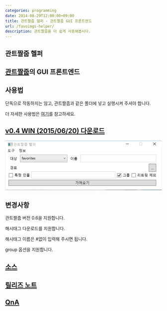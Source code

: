 ```yaml
---
categories: programming
date: 2014-08-29T12:00:00+09:00
title: 관트짤줍 헬퍼 - 관트짤줍 GUI 프론트엔드
url: /favoimgs-helper/
description: 관트짤줍을 더 쉽게 사용해봅시다.
---
```


## 관트짤줍 헬퍼

## [관트짤줍](http://azyu.tumblr.com/post/89925086759/favoimgs)의 GUI 프론트엔드

## 사용법

단독으로 작동하지는 않고, 관트짤줍과 같은 폴더에 넣고 실행시켜 주셔야 합니다.

더 자세한 사용법은 [여기](http://github.com/niceb5y/FavoImgs-Helper/wiki#사용법)를 참고하세요.

## [v0.4 WIN (2015/06/20) 다운로드](https://github.com/niceb5y/FavoImgs-Helper/releases/tag/abc9809)

![스크린샷](01.png)

## 변경사항

관트짤줍 버전 0.6을 지원합니다.

해시태그 다운로드를 지원합니다.

해시태그 이름은 #없이 입력해 주시면 됩니다.

group 옵션을 지원합니다.

## [소스](http://github.com/niceb5y/FavoImgs-Helper)

## [릴리즈 노트](http://github.com/niceb5y/FavoImgs-Helper/wiki/Release-Note)

## [QnA](http://github.com/niceb5y/FavoImgs-Helper/wiki/Q&A)

